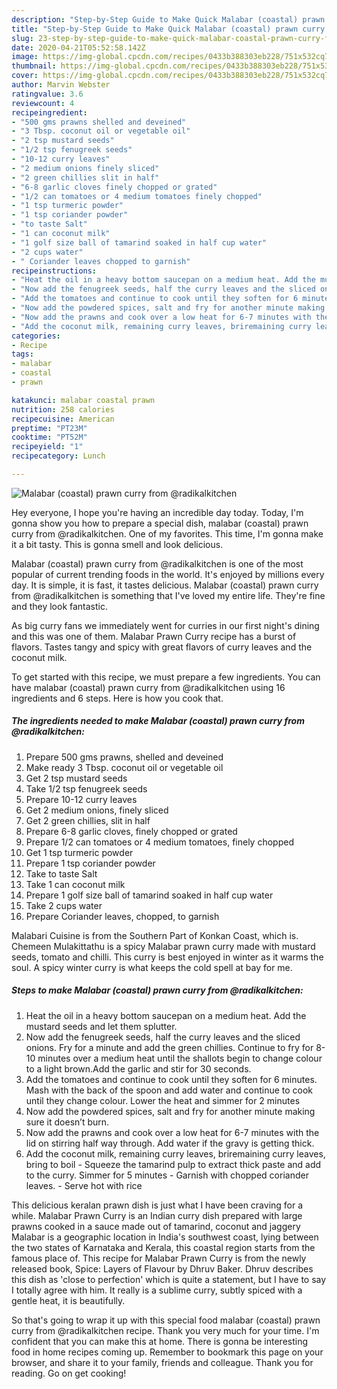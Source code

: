 ```yaml
---
description: "Step-by-Step Guide to Make Quick Malabar (coastal) prawn curry from @radikalkitchen"
title: "Step-by-Step Guide to Make Quick Malabar (coastal) prawn curry from @radikalkitchen"
slug: 23-step-by-step-guide-to-make-quick-malabar-coastal-prawn-curry-from-radikalkitchen
date: 2020-04-21T05:52:58.142Z
image: https://img-global.cpcdn.com/recipes/0433b388303eb228/751x532cq70/malabar-coastal-prawn-curry-from-radikalkitchen-recipe-main-photo.jpg
thumbnail: https://img-global.cpcdn.com/recipes/0433b388303eb228/751x532cq70/malabar-coastal-prawn-curry-from-radikalkitchen-recipe-main-photo.jpg
cover: https://img-global.cpcdn.com/recipes/0433b388303eb228/751x532cq70/malabar-coastal-prawn-curry-from-radikalkitchen-recipe-main-photo.jpg
author: Marvin Webster
ratingvalue: 3.6
reviewcount: 4
recipeingredient:
- "500 gms prawns shelled and deveined"
- "3 Tbsp. coconut oil or vegetable oil"
- "2 tsp mustard seeds"
- "1/2 tsp fenugreek seeds"
- "10-12 curry leaves"
- "2 medium onions finely sliced"
- "2 green chillies slit in half"
- "6-8 garlic cloves finely chopped or grated"
- "1/2 can tomatoes or 4 medium tomatoes finely chopped"
- "1 tsp turmeric powder"
- "1 tsp coriander powder"
- "to taste Salt"
- "1 can coconut milk"
- "1 golf size ball of tamarind soaked in half cup water"
- "2 cups water"
- " Coriander leaves chopped to garnish"
recipeinstructions:
- "Heat the oil in a heavy bottom saucepan on a medium heat. Add the mustard seeds and let them splutter."
- "Now add the fenugreek seeds, half the curry leaves and the sliced onions. Fry for a minute and add the green chillies. Continue to fry for 8-10 minutes over a medium heat until the shallots begin to change colour to a light brown.Add the garlic and stir for 30 seconds."
- "Add the tomatoes and continue to cook until they soften for 6 minutes. Mash with the back of the spoon and add water and continue to cook until they change colour. Lower the heat and simmer for 2 minutes"
- "Now add the powdered spices, salt and fry for another minute making sure it doesn’t burn."
- "Now add the prawns and cook over a low heat for 6-7 minutes with the lid on stirring half way through. Add water if the gravy is getting thick."
- "Add the coconut milk, remaining curry leaves, briremaining curry leaves, bring to boil  Squeeze the tamarind pulp to extract thick paste and add to the curry. Simmer for 5 minutes Garnish with chopped coriander leaves. Serve hot with rice"
categories:
- Recipe
tags:
- malabar
- coastal
- prawn

katakunci: malabar coastal prawn 
nutrition: 258 calories
recipecuisine: American
preptime: "PT23M"
cooktime: "PT52M"
recipeyield: "1"
recipecategory: Lunch

---
```



![Malabar (coastal) prawn curry from @radikalkitchen](https://img-global.cpcdn.com/recipes/0433b388303eb228/751x532cq70/malabar-coastal-prawn-curry-from-radikalkitchen-recipe-main-photo.jpg)

Hey everyone, I hope you're having an incredible day today. Today, I'm gonna show you how to prepare a special dish, malabar (coastal) prawn curry from @radikalkitchen. One of my favorites. This time, I'm gonna make it a bit tasty. This is gonna smell and look delicious.

Malabar (coastal) prawn curry from @radikalkitchen is one of the most popular of current trending foods in the world. It's enjoyed by millions every day. It is simple, it is fast, it tastes delicious. Malabar (coastal) prawn curry from @radikalkitchen is something that I've loved my entire life. They're fine and they look fantastic.

As big curry fans we immediately went for curries in our first night&#39;s dining and this was one of them. Malabar Prawn Curry recipe has a burst of flavors. Tastes tangy and spicy with great flavors of curry leaves and the coconut milk.


To get started with this recipe, we must prepare a few ingredients. You can have malabar (coastal) prawn curry from @radikalkitchen using 16 ingredients and 6 steps. Here is how you cook that.

<!--inarticleads1-->

##### The ingredients needed to make Malabar (coastal) prawn curry from @radikalkitchen:

1. Prepare 500 gms prawns, shelled and deveined
1. Make ready 3 Tbsp. coconut oil or vegetable oil
1. Get 2 tsp mustard seeds
1. Take 1/2 tsp fenugreek seeds
1. Prepare 10-12 curry leaves
1. Get 2 medium onions, finely sliced
1. Get 2 green chillies, slit in half
1. Prepare 6-8 garlic cloves, finely chopped or grated
1. Prepare 1/2 can tomatoes or 4 medium tomatoes, finely chopped
1. Get 1 tsp turmeric powder
1. Prepare 1 tsp coriander powder
1. Take to taste Salt
1. Take 1 can coconut milk
1. Prepare 1 golf size ball of tamarind soaked in half cup water
1. Take 2 cups water
1. Prepare  Coriander leaves, chopped, to garnish


Malabari Cuisine is from the Southern Part of Konkan Coast, which is. Chemeen Mulakittathu is a spicy Malabar prawn curry made with mustard seeds, tomato and chilli. This curry is best enjoyed in winter as it warms the soul. A spicy winter curry is what keeps the cold spell at bay for me. 

<!--inarticleads2-->

##### Steps to make Malabar (coastal) prawn curry from @radikalkitchen:

1. Heat the oil in a heavy bottom saucepan on a medium heat. Add the mustard seeds and let them splutter.
1. Now add the fenugreek seeds, half the curry leaves and the sliced onions. Fry for a minute and add the green chillies. Continue to fry for 8-10 minutes over a medium heat until the shallots begin to change colour to a light brown.Add the garlic and stir for 30 seconds.
1. Add the tomatoes and continue to cook until they soften for 6 minutes. Mash with the back of the spoon and add water and continue to cook until they change colour. Lower the heat and simmer for 2 minutes
1. Now add the powdered spices, salt and fry for another minute making sure it doesn’t burn.
1. Now add the prawns and cook over a low heat for 6-7 minutes with the lid on stirring half way through. Add water if the gravy is getting thick.
1. Add the coconut milk, remaining curry leaves, briremaining curry leaves, bring to boil  - Squeeze the tamarind pulp to extract thick paste and add to the curry. Simmer for 5 minutes - Garnish with chopped coriander leaves. - Serve hot with rice


This delicious keralan prawn dish is just what I have been craving for a while. Malabar Prawn Curry is an Indian curry dish prepared with large prawns cooked in a sauce made out of tamarind, coconut and jaggery Malabar is a geographic location in India&#39;s southwest coast, lying between the two states of Karnataka and Kerala, this coastal region starts from the famous place of. This recipe for Malabar Prawn Curry is from the newly released book, Spice: Layers of Flavour by Dhruv Baker. Dhruv describes this dish as &#39;close to perfection&#39; which is quite a statement, but I have to say I totally agree with him. It really is a sublime curry, subtly spiced with a gentle heat, it is beautifully. 

So that's going to wrap it up with this special food malabar (coastal) prawn curry from @radikalkitchen recipe. Thank you very much for your time. I'm confident that you can make this at home. There is gonna be interesting food in home recipes coming up. Remember to bookmark this page on your browser, and share it to your family, friends and colleague. Thank you for reading. Go on get cooking!
